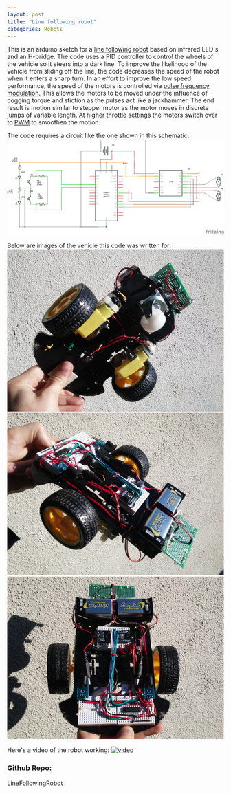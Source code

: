 ```yaml
---
layout: post
title: "Line following robot"
categories: Robots
---
```


This is an arduino sketch for a [line following robot](https://www.electronicshub.org/arduino-line-follower-robot/) based on infrared LED's and an H-bridge. 
The code uses a PID controller to control the wheels of the vehicle so it steers into a dark line. 
To improve the likelihood of the vehicle from sliding off the line, 
the code decreases the speed of the robot when it enters a sharp turn. 
In an effort to improve the low speed performance, 
the speed of the motors is controlled via [pulse frequency modulation](https://en.wikipedia.org/wiki/Pulse-frequency_modulation).
This allows the motors to be moved under the influence of cogging torque and stiction as the pulses act like a jackhammer.
The end result is motion similar to stepper motor as the motor moves in discrete jumps of variable length.
At higher throttle settings the motors switch over to [PWM](https://en.wikipedia.org/wiki/Pulse-width_modulation) to smoothen the motion.  

The code requires a circuit like the one shown in this schematic:  
![image](https://raw.githubusercontent.com/RCmags/LineFollowingRobot/main/line_follower_robot_schem.png)

Below are images of the vehicle this code was written for:  
![image](https://raw.githubusercontent.com/RCmags/LineFollowingRobot/main/img/bottom_view_res.jpg)
![image](https://raw.githubusercontent.com/RCmags/LineFollowingRobot/main/img/diag_view_res.jpg)
![image](https://raw.githubusercontent.com/RCmags/LineFollowingRobot/main/img/top_view_res.jpg) 

Here's a video of the robot working: 
[![video](https://img.youtube.com/vi/NBQjQLE4u1M/hqdefault.jpg)](https://youtu.be/NBQjQLE4u1M) 

### Github Repo:
[LineFollowingRobot](https://github.com/RCmags/LineFollowingRobot)
